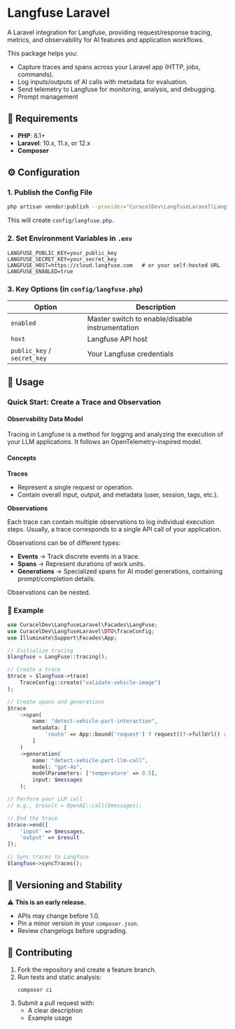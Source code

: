 # Langfuse Laravel

A Laravel integration for Langfuse, providing request/response tracing, metrics, and observability for AI features and application workflows.

This package helps you:

- Capture traces and spans across your Laravel app (HTTP, jobs, commands).
- Log inputs/outputs of AI calls with metadata for evaluation.
- Send telemetry to Langfuse for monitoring, analysis, and debugging.
- Prompt management

## 🧩 Requirements

- **PHP**: 8.1+
- **Laravel**: 10.x, 11.x, or 12.x
- **Composer**

## ⚙️ Configuration

### 1. Publish the Config File

```bash
php artisan vendor:publish --provider="CuracelDev\LangfuseLaravel\LangfuseServiceProvider" --tag="langfuse-config"
```

This will create `config/langfuse.php`.

### 2. Set Environment Variables in `.env`

```env
LANGFUSE_PUBLIC_KEY=your_public_key
LANGFUSE_SECRET_KEY=your_secret_key
LANGFUSE_HOST=https://cloud.langfuse.com   # or your self-hosted URL
LANGFUSE_ENABLED=true
```

### 3. Key Options (in `config/langfuse.php`)

| Option | Description |
|--------|-------------|
| `enabled` | Master switch to enable/disable instrumentation |
| `host` | Langfuse API host |
| `public_key` / `secret_key` | Your Langfuse credentials |

## 🚀 Usage

### Quick Start: Create a Trace and Observation

#### Observability Data Model

Tracing in Langfuse is a method for logging and analyzing the execution of your LLM applications. It follows an OpenTelemetry-inspired model.

#### Concepts

**Traces**

- Represent a single request or operation.
- Contain overall input, output, and metadata (user, session, tags, etc.).

**Observations**

Each trace can contain multiple observations to log individual execution steps. Usually, a trace corresponds to a single API call of your application.

Observations can be of different types:

- **Events** → Track discrete events in a trace.
- **Spans** → Represent durations of work units.
- **Generations** → Specialized spans for AI model generations, containing prompt/completion details.

Observations can be nested.

### 🧠 Example

```php
use CuracelDev\LangfuseLaravel\Facades\LangFuse;
use CuracelDev\LangfuseLaravel\DTO\TraceConfig;
use Illuminate\Support\Facades\App;

// Initialize tracing
$langfuse = LangFuse::tracing();

// Create a trace
$trace = $langfuse->trace(
    TraceConfig::create("validate-vehicle-image")
);

// Create spans and generations
$trace
    ->span(
        name: "detect-vehicle-part-interaction",
        metadata: [
            'route' => App::bound('request') ? request()?->fullUrl() : null
        ]
    )
    ->generation(
        name: "detect-vehicle-part-llm-call",
        model: "gpt-4o",
        modelParameters: ['temperature' => 0.5],
        input: $messages
    );

// Perform your LLM call
// e.g., $result = OpenAI::call($messages);

// End the trace
$trace->end([
    'input' => $messages,
    'output' => $result
]);

// Sync traces to Langfuse
$langfuse->syncTraces();
```

## 🧭 Versioning and Stability

⚠️ **This is an early release.**

- APIs may change before 1.0.
- Pin a minor version in your `composer.json`.
- Review changelogs before upgrading.

## 🤝 Contributing

1. Fork the repository and create a feature branch.
2. Run tests and static analysis:
   ```bash
   composer ci
   ```
3. Submit a pull request with:
   - A clear description
   - Example usage